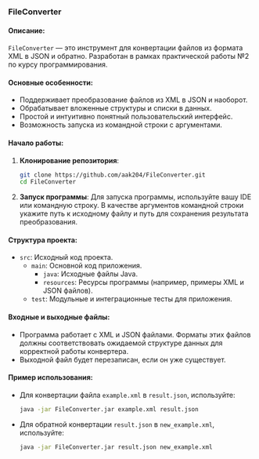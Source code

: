 ### FileConverter

#### Описание:

`FileConverter` — это инструмент для конвертации файлов из формата XML в JSON и обратно. Разработан в рамках практической работы №2 по курсу программирования.

#### Основные особенности:

- Поддерживает преобразование файлов из XML в JSON и наоборот.
- Обрабатывает вложенные структуры и списки в данных.
- Простой и интуитивно понятный пользовательский интерфейс.
- Возможность запуска из командной строки с аргументами.

#### Начало работы:

1. **Клонирование репозитория**:
    ```bash
    git clone https://github.com/aak204/FileConverter.git
    cd FileConverter
    ```

2. **Запуск программы**:
   Для запуска программы, используйте вашу IDE или командную строку. В качестве аргументов командной строки укажите путь к исходному файлу и путь для сохранения результата преобразования.

#### Структура проекта:

- `src`: Исходный код проекта.
    - `main`: Основной код приложения.
        - `java`: Исходные файлы Java.
        - `resources`: Ресурсы программы (например, примеры XML и JSON файлов).
    - `test`: Модульные и интеграционные тесты для приложения.

#### Входные и выходные файлы:

- Программа работает с XML и JSON файлами. Форматы этих файлов должны соответствовать ожидаемой структуре данных для корректной работы конвертера.
- Выходной файл будет перезаписан, если он уже существует.

#### Пример использования:

- Для конвертации файла `example.xml` в `result.json`, используйте:
  ```bash
  java -jar FileConverter.jar example.xml result.json
  ```
- Для обратной конвертации `result.json` в `new_example.xml`, используйте:
  ```bash
  java -jar FileConverter.jar result.json new_example.xml
  ```
